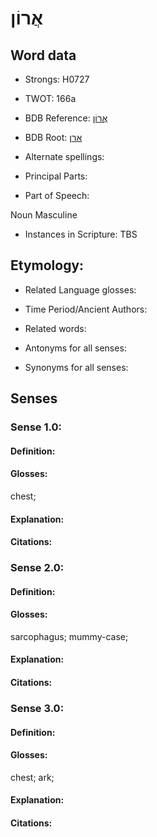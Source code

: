 # אֲרוֹן

<!-- Status: S2="NeedsEdits" -->
<!-- Lexica used for edits:   -->

## Word data

* Strongs: H0727

* TWOT: 166a

* BDB Reference: [אֲרוֹן](rc://en/bdb/dict/a.fw.ab)

* BDB Root: [ארן](rc://en/bdb/dict/a.fw.aa)

* Alternate spellings:

* Principal Parts:

* Part of Speech:

Noun Masculine

* Instances in Scripture: TBS

## Etymology:

* Related Language glosses:

* Time Period/Ancient Authors:

* Related words:

* Antonyms for all senses:

* Synonyms for all senses:

## Senses

### Sense 1.0:

#### Definition:

#### Glosses:

chest; 

#### Explanation:

#### Citations:



### Sense 2.0:

#### Definition:

#### Glosses:

sarcophagus; mummy-case; 

#### Explanation:

#### Citations:



### Sense 3.0:

#### Definition:

#### Glosses:

chest; ark; 

#### Explanation:

#### Citations:



